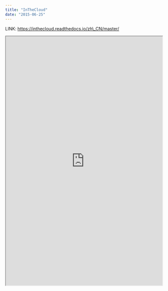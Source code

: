 ```yaml
---
title: "InTheCloud"
date: "2015-06-25"
---
```


LINK: https://inthecloud.readthedocs.io/zh\_CN/master/

<iframe src="https://inthecloud.readthedocs.io/zh_CN/master/" seamless="seamless" frameboarder="0" width="100%" height="800"><div></div> Your browser does not support iframes. <div></div> </iframe>
